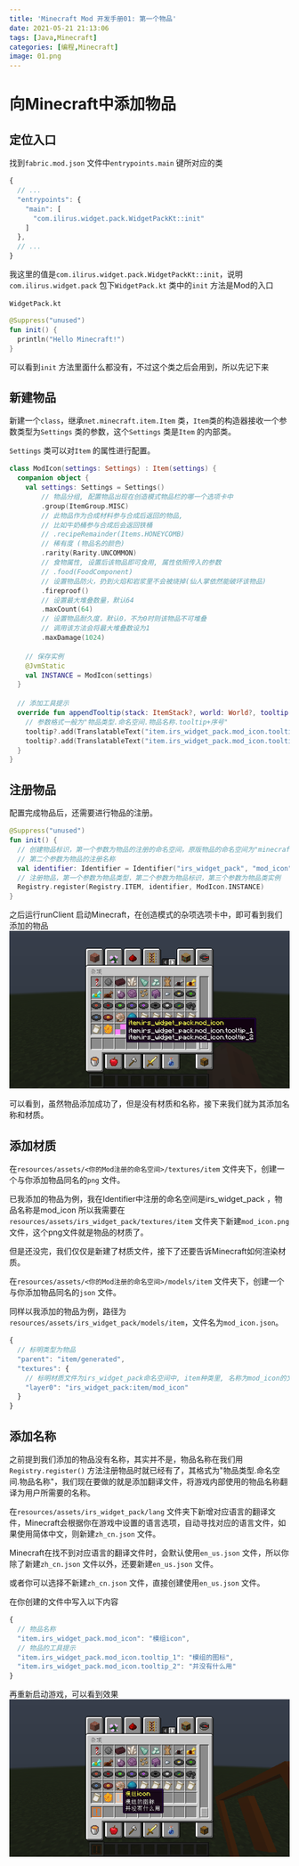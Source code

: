 ```yaml
---
title: 'Minecraft Mod 开发手册01: 第一个物品'
date: 2021-05-21 21:13:06
tags: [Java,Minecraft]
categories: [编程,Minecraft]
image: 01.png
---
```


# 向Minecraft中添加物品
## 定位入口
找到`fabric.mod.json` 文件中`entrypoints.main` 键所对应的类
```javascript
{
  // ...
  "entrypoints": {
    "main": [
      "com.ilirus.widget.pack.WidgetPackKt::init"
    ]
  },
  // ...
}
```
我这里的值是`com.ilirus.widget.pack.WidgetPackKt::init`，说明`com.ilirus.widget.pack` 包下`WidgetPack.kt` 类中的`init` 方法是Mod的入口

`WidgetPack.kt`
```kotlin
@Suppress("unused")
fun init() {
  println("Hello Minecraft!")
}
```
可以看到`init` 方法里面什么都没有，不过这个类之后会用到，所以先记下来

<!-- more -->

## 新建物品
新建一个`class`，继承`net.minecraft.item.Item` 类，`Item`类的构造器接收一个参数类型为`Settings` 类的参数，这个`Settings` 类是`Item` 的内部类。

`Settings` 类可以对`Item` 的属性进行配置。
```kotlin
class ModIcon(settings: Settings) : Item(settings) {
  companion object {
    val settings: Settings = Settings()
        // 物品分组, 配置物品出现在创造模式物品栏的哪一个选项卡中
        .group(ItemGroup.MISC)
        // 此物品作为合成材料参与合成后返回的物品,
        // 比如牛奶桶参与合成后会返回铁桶
        // .recipeRemainder(Items.HONEYCOMB)
        // 稀有度 (物品名的颜色)
        .rarity(Rarity.UNCOMMON)
        // 食物属性, 设置后该物品即可食用, 属性依照传入的参数
        // .food(FoodComponent)
        // 设置物品防火，扔到火焰和岩浆里不会被烧掉(仙人掌依然能破环该物品)
        .fireproof()
        // 设置最大堆叠数量，默认64
        .maxCount(64)
        // 设置物品耐久度，默认0，不为0时则该物品不可堆叠
        // 调用该方法会将最大堆叠数设为1
        .maxDamage(1024)

    // 保存实例
    @JvmStatic
    val INSTANCE = ModIcon(settings)
  }

  // 添加工具提示
  override fun appendTooltip(stack: ItemStack?, world: World?, tooltip: MutableList<Text>?, context: TooltipContext?) {
    // 参数格式一般为"物品类型.命名空间.物品名称.tooltip+序号"
    tooltip?.add(TranslatableText("item.irs_widget_pack.mod_icon.tooltip_1"))
    tooltip?.add(TranslatableText("item.irs_widget_pack.mod_icon.tooltip_2"))
  }
}
```

## 注册物品
配置完成物品后，还需要进行物品的注册。
```kotlin
@Suppress("unused")
fun init() {
  // 创建物品标识，第一个参数为物品的注册的命名空间，原版物品的命名空间为"minecraft"，
  // 第二个参数为物品的注册名称
  val identifier: Identifier = Identifier("irs_widget_pack", "mod_icon")
  // 注册物品，第一个参数为物品类型，第二个参数为物品标识，第三个参数为物品类实例
  Registry.register(Registry.ITEM, identifier, ModIcon.INSTANCE)
}
```

之后运行runClient 启动Minecraft，在创造模式的杂项选项卡中，即可看到我们添加的物品
![00](00.png)

可以看到，虽然物品添加成功了，但是没有材质和名称，接下来我们就为其添加名称和材质。

## 添加材质
在`resources/assets/<你的Mod注册的命名空间>/textures/item` 文件夹下，创建一个与你添加物品同名的`png` 文件。

已我添加的物品为例，我在Identifier中注册的命名空间是irs_widget_pack ，物品名称是mod_icon 所以我需要在`resources/assets/irs_widget_pack/textures/item` 文件夹下新建`mod_icon.png` 文件，这个png文件就是物品的材质了。

但是还没完，我们仅仅是新建了材质文件，接下了还要告诉Minecraft如何渲染材质。

在`resources/assets/<你的Mod注册的命名空间>/models/item` 文件夹下，创建一个与你添加物品同名的`json` 文件。

同样以我添加的物品为例，路径为`resources/assets/irs_widget_pack/models/item`，文件名为`mod_icon.json`。

```javascript
{
  // 标明类型为物品
  "parent": "item/generated",
  "textures": {
    // 标明材质文件为irs_widget_pack命名空间中, item种类里, 名称为mod_icon的文件
    "layer0": "irs_widget_pack:item/mod_icon"
  }
}
```

## 添加名称
之前提到我们添加的物品没有名称，其实并不是，物品名称在我们用`Registry.register()` 方法注册物品时就已经有了，其格式为"物品类型.命名空间.物品名称"，我们现在要做的就是添加翻译文件，将游戏内部使用的物品名称翻译为用户所需要的名称。

在`resources/assets/irs_widget_pack/lang` 文件夹下新增对应语言的翻译文件，Minecraft会根据你在游戏中设置的语言选项，自动寻找对应的语言文件，如果使用简体中文，则新建`zh_cn.json` 文件。

Minecraft在找不到对应语言的翻译文件时，会默认使用`en_us.json` 文件，所以你除了新建`zh_cn.json` 文件以外，还要新建`en_us.json` 文件。

或者你可以选择不新建`zh_cn.json` 文件，直接创建使用`en_us.json` 文件。

在你创建的文件中写入以下内容
```javascript
{
  // 物品名称
  "item.irs_widget_pack.mod_icon": "模组icon",
  // 物品的工具提示
  "item.irs_widget_pack.mod_icon.tooltip_1": "模组的图标",
  "item.irs_widget_pack.mod_icon.tooltip_2": "并没有什么用"
}
```

再重新启动游戏，可以看到效果
![01](01.png)
